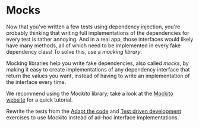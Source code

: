 # Mocks

Now that you've written a few tests using dependency injection, you're probably thinking that writing full implementations of the dependencies for every test is rather annoying. And in a real app, those interfaces would likely have many methods, all of which need to be implemented in every fake dependency class! To solve this, use a _mocking library_.

Mocking libraries help you write fake dependencies, also called _mocks_, by making it easy to create implementations of any dependency interface that return the values you want, instead of having to write an implementation of the interface every time.

We recommend using the _Mockito_ library; take a look at the [Mockito website](https://site.mockito.org/#how) for a quick tutorial.

Rewrite the tests from the [Adapt the code](adapt-the-code) and [Test driven development](test-driven-development) exercises to use Mockito instead of ad-hoc interface implementations.
